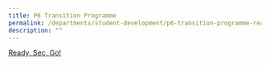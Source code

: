 ```yaml
---
title: P6 Transition Programme
permalink: /departments/student-development/p6-transition-programme-ready-sec-go/
description: ""
---
```

[Ready, Sec, Go!](https://moe-southviewpri-staging.netlify.app//departments/student-development/primary-6-transition-programme-ready-sec-go/)